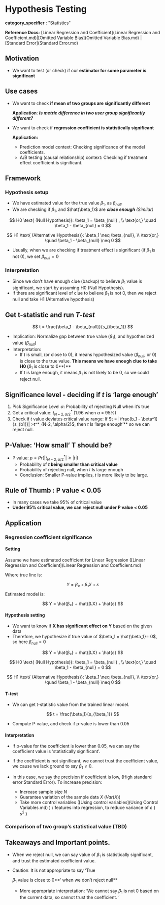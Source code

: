 # Hypothesis Testing

**category_specifier** : "Statistics"

**Reference Docs:** [Linear Regression and Coefficient](Linear Regression and Coefficient.md)|[Omitted Variable Bias](Omitted Variable Bias.md) | [Standard Error](Standard Error.md)

## **Motivation**

- We want to test (or check) if our **estimator for some parameter is significant**

## **Use cases**

* We want to check **if mean of two groups are significantly different**

  **Application**: ***Is metric difference in two user group significantly different?***

* We want to check if **regression coefficient is statistically significant**

  **Application:**

  * Prediction model context: Checking significance of the model coefficients.
  * A/B testing (causal relationship) context: Checking if treatment effect coefficient is significant.

## **Framework**

### **Hypothesis setup**

- We have estimated value for the true value $\beta_1$, as  $\beta_{null}$
- We are checking if  $\beta_1$, and  $\hat{\beta_1}$ are ***close enough** (Similar)*

$$ H0 \text{ (Null Hypothesis)}: \beta_1 = \beta_{null} , \\ \text{or,} \quad \beta_1 - \beta_{null} = 0 $$

$$ H1 \text{ (Alternative Hypothesis)}: \beta_1 \neq \beta_{null}, \\ \text{or,} \quad \beta_1 - \beta_{null} \neq 0 $$

- Usually, when we are checking if treatment effect is significant (if $\beta_1$ is not 0), we set  $\beta_{null} = 0$

### **Interpretation**

- Since we don’t have enough clue (backup) to believe  $\beta_1$ value is significant, we start by assuming H0 (Null Hypothesis).
- If there are significant level of clue to believe  $\beta_1$ is not 0, then we reject null and take H1 (Alternative hypothesis)

## **Get t-statistic and run *T-test***

$$ t = \frac{\beta_1 - \beta_{null}}{s_{\beta_1}} $$

- Implication: Normalize gap between true value ($\beta_1$), and hypothesized value ($\beta_{null}$)
- Interpretation:
  - If $t$ is small, (or close to 0), it means hypothesized value ($\beta_{null}$, or 0) is close to the true value. **This means we have enough clue to take H0  (**$\beta_1$ is close to 0**)**
  - If  $t$  is large enough, it means $\beta_1$ is not likely to be 0, so we could reject null.

## **Significance level - deciding if $t$ is ‘large enough’**

1. Pick Significance Level $\alpha$: Probability of rejecting Null when it’s true
2. Get a critical value: $t^*_{N-2, \alpha/2}$ (1.96 when $\alpha$ = 95%)
3. Check if $t$ value deviates critical value range: If $t = |\frac{b_1 - \beta^1}{s_{b1}}| >t^*_{N-2, \alpha/2}$, then $t$ Is ‘large enough’** so we can reject null.

## **P-Value: ‘How small’ T should be?** 

- P value: $p = Pr(| t^*_{N-2, \alpha/2}| \geq |t|)$
  - Probability of **$t$ being smaller than critical value**
  - Probability of rejecting null, when $t$ Is large enough
  - Conclusion: Smaller P-value implies, $t$ is more likely to be large.

## **Rule of Thumb : P value < 0.05**

- In many cases we take 95% of critical value
- **Under 95% critical value, we can reject null under P value < 0.05**

## **Application**

### **Regression coefficient significance**

#### **Setting**

Assume we have estimated coefficient for Linear Regression ([Linear Regression and Coefficient](Linear Regression and Coefficient.md)

Where true line is:

$$ Y = β₀ + β₁X + ε $$

Estimated model is:

$$ Y = \hat{β₀} + \hat{β₁X} + \hat{ε} $$

#### **Hypothesis setting**

- We want to know if **X has significant effect on Y** based on the given data
- Therefore, we hypothesize if true value of $\beta_1 = \hat{\beta_1}= 0$, so here $\beta_{null} =0$

$$ Y = \hat{β₀} + \hat{β₁X} + \hat{ε} $$

$$ H0 \text{ (Null Hypothesis)}: \beta_1 = \beta_{null} , \\ \text{or,} \quad \beta_1 - \beta_{null} = 0 $$

$$ H1 \text{ (Alternative Hypothesis)}: \beta_1 \neq \beta_{null}, \\ \text{or,} \quad \beta_1 - \beta_{null} \neq 0 $$

#### **T-test**

- We can get t-statistic value from the trained linear model.

$$ t = \frac{\beta_1}{s_{\beta_1}} $$

- Compute P-value, and check if p-value is lower than 0.05

#### **Interpretation**

- If p-value for the coefficient is lower than 0.05, we can say the coefficient value is ‘statistically significant’.

- If the coefficient is not significant, we cannot trust the coefficient value, we cause we lack ground to say $\beta_1 \neq 0$.

- In this case, we say the precision if coefficient is low, (High standard error Standard Error). To increase precision:

  - Increase sample size $N$
  - Guarantee variation of the sample data $X$ ($Var(X)$)
  - Take more control variables ([Using control variables](Using Control Variables.md) ) / features into regression, to reduce variance of $e$ ( $s^2$ )

### **Comparison of two group’s statistical value (TBD)**

## **Takeaways and Important points.**

- When we reject null, we can say value of  $\beta_1$ is statistically significant, and trust the estimated coefficient value.

- Caution: It is not appropriate to say ‘True

   $\beta_1$ value is close to 0**’ when we don’t reject null**

  - More appropriate interpretation: ‘We cannot say $\beta_1$ is not 0 based on the current data, so cannot trust the coefficient. ’

